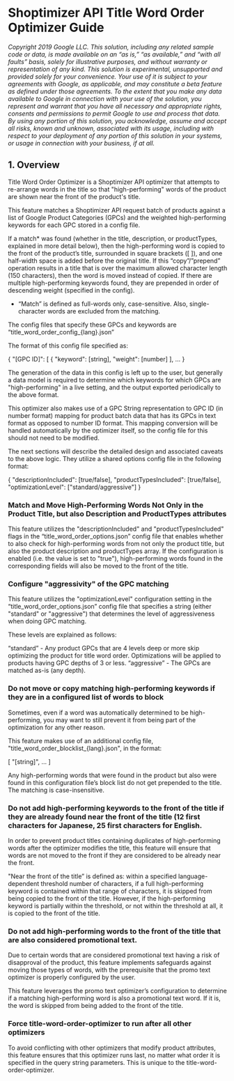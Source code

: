 # Shoptimizer API Title Word Order Optimizer Guide

_Copyright 2019 Google LLC. This solution, including any related sample code or
data, is made available on an “as is,” “as available,” and “with all faults”
basis, solely for illustrative purposes, and without warranty or representation
of any kind. This solution is experimental, unsupported and provided solely for
your convenience. Your use of it is subject to your agreements with Google, as
applicable, and may constitute a beta feature as defined under those agreements.
To the extent that you make any data available to Google in connection with your
use of the solution, you represent and warrant that you have all necessary and
appropriate rights, consents and permissions to permit Google to use and process
that data. By using any portion of this solution, you acknowledge, assume and
accept all risks, known and unknown, associated with its usage, including with
respect to your deployment of any portion of this solution in your systems, or
usage in connection with your business, if at all._

## 1. Overview

Title Word Order Optimizer is a Shoptimizer API optimizer that attempts to re-arrange words in the title so that "high-performing" words of the product are shown near the front of the product's title.

This feature matches a Shoptimizer API request batch of products against a list of Google Product Categories (GPCs) and the weighted high-performing keywords for each GPC stored in a config file.

If a match* was found (whether in the title, description, or productTypes, explained in more detail below), then the high-performing word is copied to the front of the product’s title, surrounded in square brackets ([ ]), and one half-width space is added before the original title. If this “copy”/”prepend” operation results in a title that is over the maximum allowed character length (150 characters), then the word is moved instead of copied. If there are multiple high-performing keywords found, they are prepended in order of descending weight (specified in the config).


* “Match” is defined as full-words only, case-sensitive. Also, single-character words are excluded from the matching.


The config files that specify these GPCs and keywords are “title_word_order_config_{lang}.json”

The format of this config file specified as:

{
  "[GPC ID]": [
    {
      "keyword": [string],
      "weight": [number]
  ],
  ...
}

The generation of the data in this config is left up to the user, but generally a data model is required to determine which keywords for which GPCs are "high-performing" in a live setting, and the output exported periodically to the above format.

This optimizer also makes use of a GPC String representation to GPC ID (in number format) mapping for product batch data that has its GPCs in text format as opposed to number ID format. This mapping conversion will be handled automatically by the optimizer itself, so the config file for this should not need to be modified.

The next sections will describe the detailed design and associated caveats to the above logic. They utilize a shared options config file in the following format:

{
  "descriptionIncluded": [true/false],
  "productTypesIncluded": [true/false],
  "optimizationLevel": ["standard/aggressive"]
}


### Match and Move High-Performing Words Not Only in the Product Title, but also Description and ProductTypes attributes

This feature utilizes the "descriptionIncluded" and "productTypesIncluded" flags in the “title_word_order_options.json” config file that enables whether to also check for high-performing words from not only the product title, but also the product description and productTypes array. If the configuration is enabled (i.e. the value is set to "true"), high-performing words found in the corresponding fields will also be moved to the front of the title.

### Configure "aggressivity" of the GPC matching

This feature utilizes the "optimizationLevel" configuration setting in the “title_word_order_options.json” config file that specifies a string (either "standard" or "aggressive") that determines the level of aggressiveness when doing GPC matching.

These levels are explained as follows:

“standard” - Any product GPCs that are 4 levels deep or more skip optimizing the product for title word order. Optimizations will be applied to products having GPC depths of 3 or less.
“aggressive” - The GPCs are matched as-is (any depth).

### Do not move or copy matching high-performing keywords if they are in a configured list of words to block

Sometimes, even if a word was automatically determined to be high-performing, you may want to still prevent it from being part of the optimization for any other reason.

This feature makes use of an additional config file, "title_word_order_blocklist_{lang}.json", in the format:

[
  "[string]",
  ...
]

Any high-performing words that were found in the product but also were found in this configuration file’s block list do not get prepended to the title. The matching is case-insensitive.

### Do not add high-performing keywords to the front of the title if they are already found near the front of the title (12 first characters for Japanese, 25 first characters for English.

In order to prevent product titles containing duplicates of high-performing words after the optimizer modifies the title, this feature will ensure that words are not moved to the front if they are considered to be already near the front.

"Near the front of the title” is defined as: within a specified language-dependent threshold number of characters, if a full high-performing keyword is contained within that range of characters, it is skipped from being copied to the front of the title. However, if the high-performing keyword is partially within the threshold, or not within the threshold at all, it is copied to the front of the title.

### Do not add high-performing words to the front of the title that are also considered promotional text.

Due to certain words that are considered promotional text having a risk of disapproval of the product, this feature implements safeguards against moving those types of words, with the prerequisite that the promo text optimizer is properly configured by the user.

This feature leverages the promo text optimizer’s configuration to determine if a matching high-performing word is also a promotional text word. If it is, the word is skipped from being added to the front of the title.

### Force title-word-order-optimizer to run after all other optimizers

To avoid conflicting with other optimizers that modify product attributes, this feature ensures that this optimizer runs last, no matter what order it is specified in the query string parameters. This is unique to the title-word-order-optimizer.

